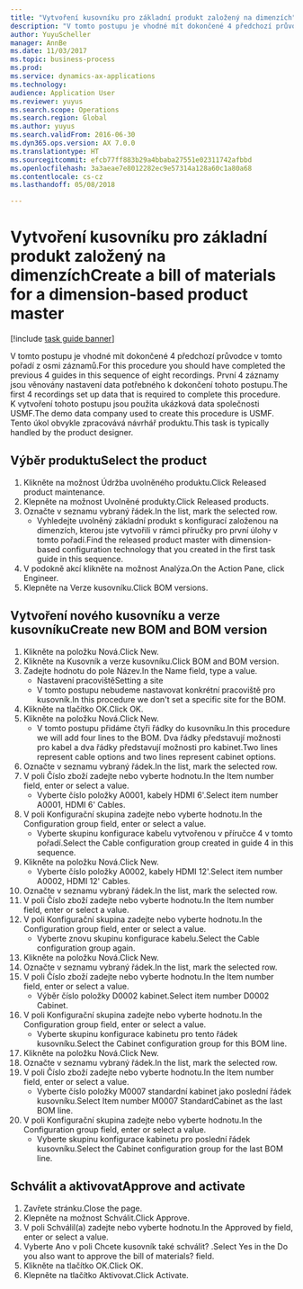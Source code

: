 ```yaml
--- 
title: "Vytvoření kusovníku pro základní produkt založený na dimenzích"
description: "V tomto postupu je vhodné mít dokončené 4 předchozí průvodce v tomto pořadí z osmi záznamů."
author: YuyuScheller
manager: AnnBe
ms.date: 11/03/2017
ms.topic: business-process
ms.prod: 
ms.service: dynamics-ax-applications
ms.technology: 
audience: Application User
ms.reviewer: yuyus
ms.search.scope: Operations
ms.search.region: Global
ms.author: yuyus
ms.search.validFrom: 2016-06-30
ms.dyn365.ops.version: AX 7.0.0
ms.translationtype: HT
ms.sourcegitcommit: efcb77ff883b29a4bbaba27551e02311742afbbd
ms.openlocfilehash: 3a3aeae7e8012282ec9e57314a128a60c1a80a68
ms.contentlocale: cs-cz
ms.lasthandoff: 05/08/2018

---
```

# <a name="create-a-bill-of-materials-for-a-dimension-based-product-master"></a><span data-ttu-id="8efc8-103">Vytvoření kusovníku pro základní produkt založený na dimenzích</span><span class="sxs-lookup"><span data-stu-id="8efc8-103">Create a bill of materials for a dimension-based product master</span></span>

[!include [task guide banner](../../includes/task-guide-banner.md)]

<span data-ttu-id="8efc8-104">V tomto postupu je vhodné mít dokončené 4 předchozí průvodce v tomto pořadí z osmi záznamů.</span><span class="sxs-lookup"><span data-stu-id="8efc8-104">For this procedure you should have completed the previous 4 guides in this sequence of eight recordings.</span></span> <span data-ttu-id="8efc8-105">První 4 záznamy jsou věnovány nastavení data potřebného k dokončení tohoto postupu.</span><span class="sxs-lookup"><span data-stu-id="8efc8-105">The first 4 recordings set up data that is required to complete this procedure.</span></span> <span data-ttu-id="8efc8-106">K vytvoření tohoto postupu jsou použita ukázková data společnosti USMF.</span><span class="sxs-lookup"><span data-stu-id="8efc8-106">The demo data company used to create this procedure is USMF.</span></span> <span data-ttu-id="8efc8-107">Tento úkol obvykle zpracovává návrhář produktu.</span><span class="sxs-lookup"><span data-stu-id="8efc8-107">This task is typically handled by the product designer.</span></span>


## <a name="select-the-product"></a><span data-ttu-id="8efc8-108">Výběr produktu</span><span class="sxs-lookup"><span data-stu-id="8efc8-108">Select the product</span></span>
1. <span data-ttu-id="8efc8-109">Klikněte na možnost Údržba uvolněného produktu.</span><span class="sxs-lookup"><span data-stu-id="8efc8-109">Click Released product maintenance.</span></span>
2. <span data-ttu-id="8efc8-110">Klepněte na možnost Uvolněné produkty.</span><span class="sxs-lookup"><span data-stu-id="8efc8-110">Click Released products.</span></span>
3. <span data-ttu-id="8efc8-111">Označte v seznamu vybraný řádek.</span><span class="sxs-lookup"><span data-stu-id="8efc8-111">In the list, mark the selected row.</span></span>
    * <span data-ttu-id="8efc8-112">Vyhledejte uvolněný základní produkt s konfigurací založenou na dimenzích, kterou jste vytvořili v rámci příručky pro první úlohy v tomto pořadí.</span><span class="sxs-lookup"><span data-stu-id="8efc8-112">Find the released product master with dimension-based configuration technology that you created in the first task guide in this sequence.</span></span>  
4. <span data-ttu-id="8efc8-113">V podokně akcí klikněte na možnost Analýza.</span><span class="sxs-lookup"><span data-stu-id="8efc8-113">On the Action Pane, click Engineer.</span></span>
5. <span data-ttu-id="8efc8-114">Klepněte na Verze kusovníku.</span><span class="sxs-lookup"><span data-stu-id="8efc8-114">Click BOM versions.</span></span>

## <a name="create-new-bom-and-bom-version"></a><span data-ttu-id="8efc8-115">Vytvoření nového kusovníku a verze kusovníku</span><span class="sxs-lookup"><span data-stu-id="8efc8-115">Create new BOM and BOM version</span></span>
1. <span data-ttu-id="8efc8-116">Klikněte na položku Nová.</span><span class="sxs-lookup"><span data-stu-id="8efc8-116">Click New.</span></span>
2. <span data-ttu-id="8efc8-117">Klikněte na Kusovník a verze kusovníku.</span><span class="sxs-lookup"><span data-stu-id="8efc8-117">Click BOM and BOM version.</span></span>
3. <span data-ttu-id="8efc8-118">Zadejte hodnotu do pole Název.</span><span class="sxs-lookup"><span data-stu-id="8efc8-118">In the Name field, type a value.</span></span>
    * <span data-ttu-id="8efc8-119">Nastavení pracoviště</span><span class="sxs-lookup"><span data-stu-id="8efc8-119">Setting a site</span></span>  
    * <span data-ttu-id="8efc8-120">V tomto postupu nebudeme nastavovat konkrétní pracoviště pro kusovník.</span><span class="sxs-lookup"><span data-stu-id="8efc8-120">In this procedure we don't set a specific site for the BOM.</span></span>  
4. <span data-ttu-id="8efc8-121">Klikněte na tlačítko OK.</span><span class="sxs-lookup"><span data-stu-id="8efc8-121">Click OK.</span></span>
5. <span data-ttu-id="8efc8-122">Klikněte na položku Nová.</span><span class="sxs-lookup"><span data-stu-id="8efc8-122">Click New.</span></span>
    * <span data-ttu-id="8efc8-123">V tomto postupu přidáme čtyři řádky do kusovníku.</span><span class="sxs-lookup"><span data-stu-id="8efc8-123">In this procedure we will add four lines to the BOM.</span></span> <span data-ttu-id="8efc8-124">Dva řádky představují možnosti pro kabel a dva řádky představují možnosti pro kabinet.</span><span class="sxs-lookup"><span data-stu-id="8efc8-124">Two lines represent cable options and two lines represent cabinet options.</span></span>  
6. <span data-ttu-id="8efc8-125">Označte v seznamu vybraný řádek.</span><span class="sxs-lookup"><span data-stu-id="8efc8-125">In the list, mark the selected row.</span></span>
7. <span data-ttu-id="8efc8-126">V poli Číslo zboží zadejte nebo vyberte hodnotu.</span><span class="sxs-lookup"><span data-stu-id="8efc8-126">In the Item number field, enter or select a value.</span></span>
    * <span data-ttu-id="8efc8-127">Vyberte číslo položky A0001, kabely HDMI 6'.</span><span class="sxs-lookup"><span data-stu-id="8efc8-127">Select item number A0001, HDMI 6' Cables.</span></span>  
8. <span data-ttu-id="8efc8-128">V poli Konfigurační skupina zadejte nebo vyberte hodnotu.</span><span class="sxs-lookup"><span data-stu-id="8efc8-128">In the Configuration group field, enter or select a value.</span></span>
    * <span data-ttu-id="8efc8-129">Vyberte skupinu konfigurace kabelu vytvořenou v příručce 4 v tomto pořadí.</span><span class="sxs-lookup"><span data-stu-id="8efc8-129">Select the Cable configuration group created in guide 4 in this sequence.</span></span>  
9. <span data-ttu-id="8efc8-130">Klikněte na položku Nová.</span><span class="sxs-lookup"><span data-stu-id="8efc8-130">Click New.</span></span>
    * <span data-ttu-id="8efc8-131">Vyberte číslo položky A0002, kabely HDMI 12'.</span><span class="sxs-lookup"><span data-stu-id="8efc8-131">Select item number A0002, HDMI 12' Cables.</span></span>  
10. <span data-ttu-id="8efc8-132">Označte v seznamu vybraný řádek.</span><span class="sxs-lookup"><span data-stu-id="8efc8-132">In the list, mark the selected row.</span></span>
11. <span data-ttu-id="8efc8-133">V poli Číslo zboží zadejte nebo vyberte hodnotu.</span><span class="sxs-lookup"><span data-stu-id="8efc8-133">In the Item number field, enter or select a value.</span></span>
12. <span data-ttu-id="8efc8-134">V poli Konfigurační skupina zadejte nebo vyberte hodnotu.</span><span class="sxs-lookup"><span data-stu-id="8efc8-134">In the Configuration group field, enter or select a value.</span></span>
    * <span data-ttu-id="8efc8-135">Vyberte znovu skupinu konfigurace kabelu.</span><span class="sxs-lookup"><span data-stu-id="8efc8-135">Select the Cable configuration group again.</span></span>  
13. <span data-ttu-id="8efc8-136">Klikněte na položku Nová.</span><span class="sxs-lookup"><span data-stu-id="8efc8-136">Click New.</span></span>
14. <span data-ttu-id="8efc8-137">Označte v seznamu vybraný řádek.</span><span class="sxs-lookup"><span data-stu-id="8efc8-137">In the list, mark the selected row.</span></span>
15. <span data-ttu-id="8efc8-138">V poli Číslo zboží zadejte nebo vyberte hodnotu.</span><span class="sxs-lookup"><span data-stu-id="8efc8-138">In the Item number field, enter or select a value.</span></span>
    * <span data-ttu-id="8efc8-139">Výběr číslo položky D0002 kabinet.</span><span class="sxs-lookup"><span data-stu-id="8efc8-139">Select item number D0002 Cabinet.</span></span>  
16. <span data-ttu-id="8efc8-140">V poli Konfigurační skupina zadejte nebo vyberte hodnotu.</span><span class="sxs-lookup"><span data-stu-id="8efc8-140">In the Configuration group field, enter or select a value.</span></span>
    * <span data-ttu-id="8efc8-141">Vyberte skupinu konfigurace kabinetu pro tento řádek kusovníku.</span><span class="sxs-lookup"><span data-stu-id="8efc8-141">Select the Cabinet configuration group for this BOM line.</span></span>  
17. <span data-ttu-id="8efc8-142">Klikněte na položku Nová.</span><span class="sxs-lookup"><span data-stu-id="8efc8-142">Click New.</span></span>
18. <span data-ttu-id="8efc8-143">Označte v seznamu vybraný řádek.</span><span class="sxs-lookup"><span data-stu-id="8efc8-143">In the list, mark the selected row.</span></span>
19. <span data-ttu-id="8efc8-144">V poli Číslo zboží zadejte nebo vyberte hodnotu.</span><span class="sxs-lookup"><span data-stu-id="8efc8-144">In the Item number field, enter or select a value.</span></span>
    * <span data-ttu-id="8efc8-145">Vyberte číslo položky M0007 standardní kabinet jako poslední řádek kusovníku.</span><span class="sxs-lookup"><span data-stu-id="8efc8-145">Select Item number M0007 StandardCabinet as the last BOM line.</span></span>  
20. <span data-ttu-id="8efc8-146">V poli Konfigurační skupina zadejte nebo vyberte hodnotu.</span><span class="sxs-lookup"><span data-stu-id="8efc8-146">In the Configuration group field, enter or select a value.</span></span>
    * <span data-ttu-id="8efc8-147">Vyberte skupinu konfigurace kabinetu pro poslední řádek kusovníku.</span><span class="sxs-lookup"><span data-stu-id="8efc8-147">Select the Cabinet configuration group for the last BOM line.</span></span>  

## <a name="approve-and-activate"></a><span data-ttu-id="8efc8-148">Schválit a aktivovat</span><span class="sxs-lookup"><span data-stu-id="8efc8-148">Approve and activate</span></span>
1. <span data-ttu-id="8efc8-149">Zavřete stránku.</span><span class="sxs-lookup"><span data-stu-id="8efc8-149">Close the page.</span></span>
2. <span data-ttu-id="8efc8-150">Klepněte na možnost Schválit.</span><span class="sxs-lookup"><span data-stu-id="8efc8-150">Click Approve.</span></span>
3. <span data-ttu-id="8efc8-151">V poli Schválil(a) zadejte nebo vyberte hodnotu.</span><span class="sxs-lookup"><span data-stu-id="8efc8-151">In the Approved by field, enter or select a value.</span></span>
4. <span data-ttu-id="8efc8-152">Vyberte Ano v poli Chcete kusovník také schválit? .</span><span class="sxs-lookup"><span data-stu-id="8efc8-152">Select Yes in the Do you also want to approve the bill of materials? field.</span></span>
5. <span data-ttu-id="8efc8-153">Klikněte na tlačítko OK.</span><span class="sxs-lookup"><span data-stu-id="8efc8-153">Click OK.</span></span>
6. <span data-ttu-id="8efc8-154">Klepněte na tlačítko Aktivovat.</span><span class="sxs-lookup"><span data-stu-id="8efc8-154">Click Activate.</span></span>


